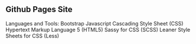 ## Github Pages Site

Languages and Tools:
  Bootstrap
  Javascript
  Cascading Style Sheet (CSS)
  Hypertext Markup Language 5 (HTML5)
  Sassy for CSS (SCSS)
  Leaner Style Sheets for CSS (Less)
